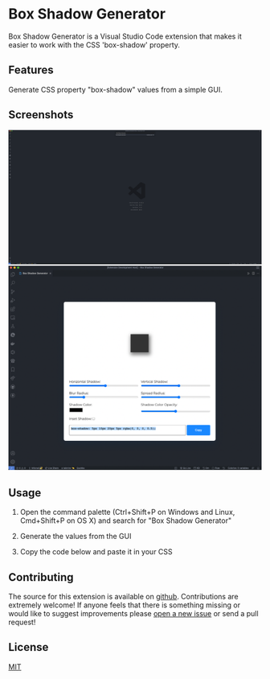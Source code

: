 # Box Shadow Generator

Box Shadow Generator is a Visual Studio Code extension that makes it easier to work with the CSS 'box-shadow' property.

## Features

Generate CSS property "box-shadow" values from a simple GUI.

## Screenshots

![Command Palette](./files/command-palette.png) ![GUI](./files/gui.png)

## Usage

1. Open the command palette (Ctrl+Shift+P on Windows and Linux, Cmd+Shift+P on OS X) and search for "Box Shadow
   Generator"

2. Generate the values from the GUI

3. Copy the code below and paste it in your CSS

## Contributing

The source for this extension is available on [github](https://github.com/miloraddjordjevic95/Box-Shadow-Generator.git).
Contributions are extremely welcome! If anyone feels that there is something missing or would like to suggest
improvements please [open a new issue](https://github.com/miloraddjordjevic95/Box-Shadow-Generator/issues) or send a
pull request!

## License

[MIT](https://opensource.org/licenses/MIT)
